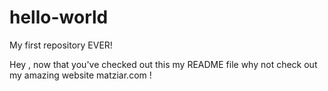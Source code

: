 # hello-world
My first repository EVER!

Hey , now that you've checked out this my README file why not check out my amazing website matziar.com !

